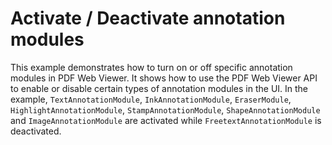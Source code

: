 # Activate / Deactivate annotation modules

This example demonstrates how to turn on or off specific annotation modules in PDF Web Viewer. It shows how to use the PDF Web Viewer API to enable or disable certain types of annotation modules in the UI. In the example, `TextAnnotationModule`, `InkAnnotationModule`, `EraserModule`, `HighlightAnnotationModule`, `StampAnnotationModule`, `ShapeAnnotationModule` and `ImageAnnotationModule` are activated while `FreetextAnnotationModule` is deactivated.
